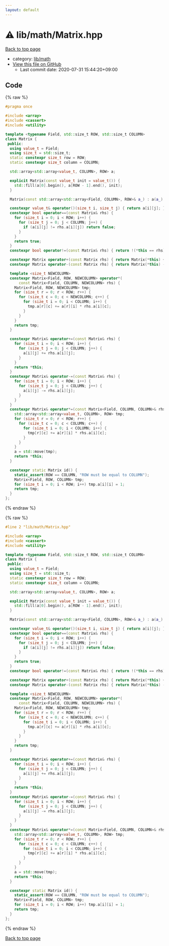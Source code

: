 ```yaml
---
layout: default
---
```


<!-- mathjax config similar to math.stackexchange -->
<script type="text/javascript" async
  src="https://cdnjs.cloudflare.com/ajax/libs/mathjax/2.7.5/MathJax.js?config=TeX-MML-AM_CHTML">
</script>
<script type="text/x-mathjax-config">
  MathJax.Hub.Config({
    TeX: { equationNumbers: { autoNumber: "AMS" }},
    tex2jax: {
      inlineMath: [ ['$','$'] ],
      processEscapes: true
    },
    "HTML-CSS": { matchFontHeight: false },
    displayAlign: "left",
    displayIndent: "2em"
  });
</script>

<script type="text/javascript" src="https://cdnjs.cloudflare.com/ajax/libs/jquery/3.4.1/jquery.min.js"></script>
<script src="https://cdn.jsdelivr.net/npm/jquery-balloon-js@1.1.2/jquery.balloon.min.js" integrity="sha256-ZEYs9VrgAeNuPvs15E39OsyOJaIkXEEt10fzxJ20+2I=" crossorigin="anonymous"></script>
<script type="text/javascript" src="../../../assets/js/copy-button.js"></script>
<link rel="stylesheet" href="../../../assets/css/copy-button.css" />


# :warning: lib/math/Matrix.hpp

<a href="../../../index.html">Back to top page</a>

* category: <a href="../../../index.html#b524a7b47b8ed72180f0e5150ab6d934">lib/math</a>
* <a href="{{ site.github.repository_url }}/blob/master/lib/math/Matrix.hpp">View this file on GitHub</a>
    - Last commit date: 2020-07-31 15:44:20+09:00




## Code

<a id="unbundled"></a>
{% raw %}
```cpp
#pragma once

#include <array>
#include <cassert>
#include <utility>

template <typename Field, std::size_t ROW, std::size_t COLUMN>
class Matrix {
 public:
  using value_t = Field;
  using size_t = std::size_t;
  static constexpr size_t row = ROW;
  static constexpr size_t column = COLUMN;

  std::array<std::array<value_t, COLUMN>, ROW> a;

  explicit Matrix(const value_t init = value_t()) {
    std::fill(a[0].begin(), a[ROW - 1].end(), init);
  }

  Matrix(const std::array<std::array<Field, COLUMN>, ROW>& a_) : a(a_) {}

  constexpr value_t& operator()(size_t i, size_t j) { return a[i][j]; }
  constexpr bool operator==(const Matrix& rhs) {
    for (size_t i = 0; i < ROW; i++) {
      for (size_t j = 0; j < COLUMN; j++) {
        if (a[i][j] != rhs.a[i][j]) return false;
      }
    }
    return true;
  }
  constexpr bool operator!=(const Matrix& rhs) { return !(*this == rhs); }

  constexpr Matrix operator+(const Matrix rhs) { return Matrix(*this) += rhs; }
  constexpr Matrix operator-(const Matrix rhs) { return Matrix(*this) -= rhs; }

  template <size_t NEWCOLUMN>
  constexpr Matrix<Field, ROW, NEWCOLUMN> operator*(
      const Matrix<Field, COLUMN, NEWCOLUMN> rhs) {
    Matrix<Field, ROW, NEWCOLUMN> tmp;
    for (size_t r = 0; r < ROW; r++) {
      for (size_t c = 0; c < NEWCOLUMN; c++) {
        for (size_t i = 0; i < COLUMN; i++) {
          tmp.a[r][c] += a[r][i] * rhs.a[i][c];
        }
      }
    }
    return tmp;
  }

  constexpr Matrix& operator+=(const Matrix& rhs) {
    for (size_t i = 0; i < ROW; i++) {
      for (size_t j = 0; j < COLUMN; j++) {
        a[i][j] += rhs.a[i][j];
      }
    }
    return *this;
  }
  constexpr Matrix& operator-=(const Matrix& rhs) {
    for (size_t i = 0; i < ROW; i++) {
      for (size_t j = 0; j < COLUMN; j++) {
        a[i][j] -= rhs.a[i][j];
      }
    }
  }
  constexpr Matrix& operator*=(const Matrix<Field, COLUMN, COLUMN>& rhs) {
    std::array<std::array<value_t, COLUMN>, ROW> tmp;
    for (size_t r = 0; r < ROW; r++) {
      for (size_t c = 0; c < COLUMN; c++) {
        for (size_t i = 0; i < COLUMN; i++) {
          tmp[r][c] += a[r][i] * rhs.a[i][c];
        }
      }
    }
    a = std::move(tmp);
    return *this;
  }

  constexpr static Matrix id() {
    static_assert(ROW == COLUMN, "ROW must be equal to COLUMN");
    Matrix<Field, ROW, COLUMN> tmp;
    for (size_t i = 0; i < ROW; i++) tmp.a[i][i] = 1;
    return tmp;
  }
};
```
{% endraw %}

<a id="bundled"></a>
{% raw %}
```cpp
#line 2 "lib/math/Matrix.hpp"

#include <array>
#include <cassert>
#include <utility>

template <typename Field, std::size_t ROW, std::size_t COLUMN>
class Matrix {
 public:
  using value_t = Field;
  using size_t = std::size_t;
  static constexpr size_t row = ROW;
  static constexpr size_t column = COLUMN;

  std::array<std::array<value_t, COLUMN>, ROW> a;

  explicit Matrix(const value_t init = value_t()) {
    std::fill(a[0].begin(), a[ROW - 1].end(), init);
  }

  Matrix(const std::array<std::array<Field, COLUMN>, ROW>& a_) : a(a_) {}

  constexpr value_t& operator()(size_t i, size_t j) { return a[i][j]; }
  constexpr bool operator==(const Matrix& rhs) {
    for (size_t i = 0; i < ROW; i++) {
      for (size_t j = 0; j < COLUMN; j++) {
        if (a[i][j] != rhs.a[i][j]) return false;
      }
    }
    return true;
  }
  constexpr bool operator!=(const Matrix& rhs) { return !(*this == rhs); }

  constexpr Matrix operator+(const Matrix rhs) { return Matrix(*this) += rhs; }
  constexpr Matrix operator-(const Matrix rhs) { return Matrix(*this) -= rhs; }

  template <size_t NEWCOLUMN>
  constexpr Matrix<Field, ROW, NEWCOLUMN> operator*(
      const Matrix<Field, COLUMN, NEWCOLUMN> rhs) {
    Matrix<Field, ROW, NEWCOLUMN> tmp;
    for (size_t r = 0; r < ROW; r++) {
      for (size_t c = 0; c < NEWCOLUMN; c++) {
        for (size_t i = 0; i < COLUMN; i++) {
          tmp.a[r][c] += a[r][i] * rhs.a[i][c];
        }
      }
    }
    return tmp;
  }

  constexpr Matrix& operator+=(const Matrix& rhs) {
    for (size_t i = 0; i < ROW; i++) {
      for (size_t j = 0; j < COLUMN; j++) {
        a[i][j] += rhs.a[i][j];
      }
    }
    return *this;
  }
  constexpr Matrix& operator-=(const Matrix& rhs) {
    for (size_t i = 0; i < ROW; i++) {
      for (size_t j = 0; j < COLUMN; j++) {
        a[i][j] -= rhs.a[i][j];
      }
    }
  }
  constexpr Matrix& operator*=(const Matrix<Field, COLUMN, COLUMN>& rhs) {
    std::array<std::array<value_t, COLUMN>, ROW> tmp;
    for (size_t r = 0; r < ROW; r++) {
      for (size_t c = 0; c < COLUMN; c++) {
        for (size_t i = 0; i < COLUMN; i++) {
          tmp[r][c] += a[r][i] * rhs.a[i][c];
        }
      }
    }
    a = std::move(tmp);
    return *this;
  }

  constexpr static Matrix id() {
    static_assert(ROW == COLUMN, "ROW must be equal to COLUMN");
    Matrix<Field, ROW, COLUMN> tmp;
    for (size_t i = 0; i < ROW; i++) tmp.a[i][i] = 1;
    return tmp;
  }
};

```
{% endraw %}

<a href="../../../index.html">Back to top page</a>

